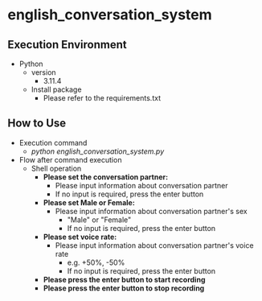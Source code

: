 # english_conversation_system
## Execution Environment
- Python
  - version
    - 3.11.4
  - Install package
    - Please refer to the requirements.txt  
## How to Use
- Execution command
  - *python english_conversation_system.py*
- Flow after command execution
  - Shell operation
    - **Please set the conversation partner:**
      - Please input information about conversation partner
      - If no input is required, press the enter button
    - **Please set Male or Female:**
      - Please input information about conversation partner's sex
        - "Male" or "Female"
        - If no input is required, press the enter button
    - **Please set voice rate:**
      - Please input information about conversation partner's voice rate
        - e.g. +50%, -50%
        - If no input is required, press the enter button
    - **Please press the enter button to start recording**
    - **Please press the enter button to stop recording**
